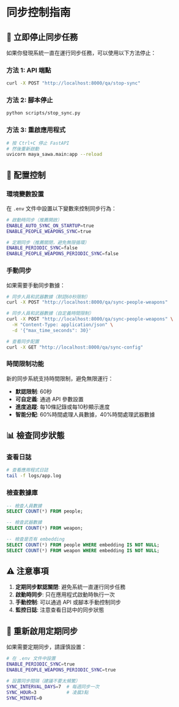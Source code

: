 # 同步控制指南

## 🚨 立即停止同步任務

如果你發現系統一直在運行同步任務，可以使用以下方法停止：

### 方法 1: API 端點
```bash
curl -X POST "http://localhost:8000/qa/stop-sync"
```

### 方法 2: 腳本停止
```bash
python scripts/stop_sync.py
```

### 方法 3: 重啟應用程式
```bash
# 按 Ctrl+C 停止 FastAPI
# 然後重新啟動
uvicorn maya_sawa.main:app --reload
```

## 🔧 配置控制

### 環境變數設置

在 `.env` 文件中設置以下變數來控制同步行為：

```bash
# 啟動時同步（推薦開啟）
ENABLE_AUTO_SYNC_ON_STARTUP=true
ENABLE_PEOPLE_WEAPONS_SYNC=true

# 定期同步（推薦關閉，避免無限循環）
ENABLE_PERIODIC_SYNC=false
ENABLE_PEOPLE_WEAPONS_PERIODIC_SYNC=false
```

### 手動同步

如果需要手動同步數據：

```bash
# 同步人員和武器數據（默認60秒限制）
curl -X POST "http://localhost:8000/qa/sync-people-weapons"

# 同步人員和武器數據（自定義時間限制）
curl -X POST "http://localhost:8000/qa/sync-people-weapons" \
  -H "Content-Type: application/json" \
  -d '{"max_time_seconds": 30}'

# 查看同步配置
curl -X GET "http://localhost:8000/qa/sync-config"
```

### 時間限制功能

新的同步系統支持時間限制，避免無限運行：

- **默認限制**: 60秒
- **可自定義**: 通過 API 參數設置
- **進度追蹤**: 每10條記錄或每10秒顯示進度
- **智能分配**: 60%時間處理人員數據，40%時間處理武器數據

## 📊 檢查同步狀態

### 查看日誌
```bash
# 查看應用程式日誌
tail -f logs/app.log
```

### 檢查數據庫
```sql
-- 檢查人員數據
SELECT COUNT(*) FROM people;

-- 檢查武器數據  
SELECT COUNT(*) FROM weapon;

-- 檢查是否有 embedding
SELECT COUNT(*) FROM people WHERE embedding IS NOT NULL;
SELECT COUNT(*) FROM weapon WHERE embedding IS NOT NULL;
```

## ⚠️ 注意事項

1. **定期同步默認關閉**: 避免系統一直運行同步任務
2. **啟動時同步**: 只在應用程式啟動時執行一次
3. **手動控制**: 可以通過 API 或腳本手動控制同步
4. **監控日誌**: 注意查看日誌中的同步狀態

## 🔄 重新啟用定期同步

如果需要定期同步，請謹慎設置：

```bash
# 在 .env 文件中設置
ENABLE_PERIODIC_SYNC=true
ENABLE_PEOPLE_WEAPONS_PERIODIC_SYNC=true

# 設置同步間隔（建議不要太頻繁）
SYNC_INTERVAL_DAYS=7  # 每週同步一次
SYNC_HOUR=3           # 凌晨3點
SYNC_MINUTE=0
``` 